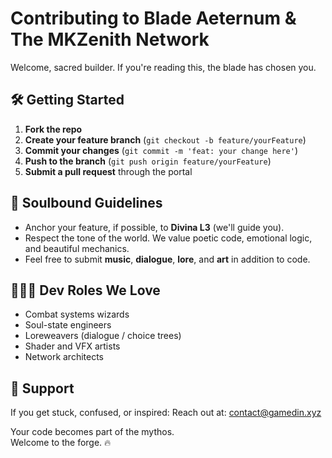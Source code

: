 # Contributing to Blade Aeternum & The MKZenith Network

Welcome, sacred builder. If you're reading this, the blade has chosen you.

## 🛠 Getting Started

1. **Fork the repo**
2. **Create your feature branch** (`git checkout -b feature/yourFeature`)
3. **Commit your changes** (`git commit -m 'feat: your change here'`)
4. **Push to the branch** (`git push origin feature/yourFeature`)
5. **Submit a pull request** through the portal

## 🧬 Soulbound Guidelines

- Anchor your feature, if possible, to **Divina L3** (we'll guide you).
- Respect the tone of the world. We value poetic code, emotional logic, and beautiful mechanics.
- Feel free to submit **music**, **dialogue**, **lore**, and **art** in addition to code.

## 🧙🏽‍♂️ Dev Roles We Love

- Combat systems wizards
- Soul-state engineers
- Loreweavers (dialogue / choice trees)
- Shader and VFX artists
- Network architects

## 💌 Support

If you get stuck, confused, or inspired:
Reach out at: [contact@gamedin.xyz](mailto:contact@gamedin.xyz)

Your code becomes part of the mythos.  
Welcome to the forge. 🔥
